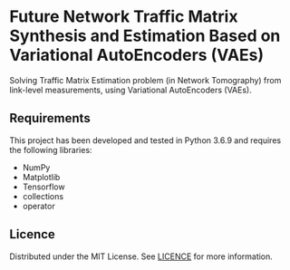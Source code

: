# Future Network Traffic Matrix Synthesis and Estimation Based on Variational AutoEncoders (VAEs)
Solving Traffic Matrix Estimation problem (in Network Tomography) from link-level measurements, using Variational AutoEncoders (VAEs).

## Requirements
This project has been developed and tested in Python 3.6.9 and requires the following libraries:

- NumPy
- Matplotlib
- Tensorflow
- collections
- operator

## Licence 
Distributed under the MIT License. See [LICENCE](https://github.com/MikeKalnt/VAE-TME/blob/main/LICENSE) for more information.
